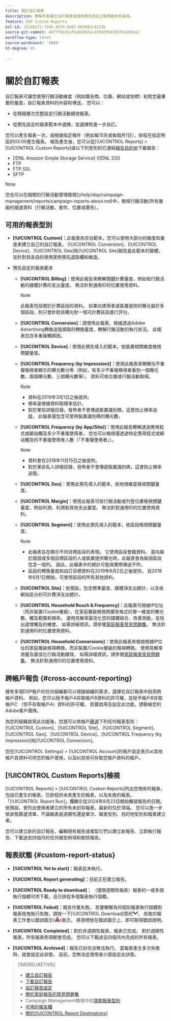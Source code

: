```yaml
---
title: 關於自訂報表
description: 瞭解手動建立自訂報表或使用預先設定之報表範本的選項。
feature: DSP Custom Reports
exl-id: 321062f3-754b-4379-9587-003862c4221b
source-git-commit: 44f7f9b31afbe6b863acd389df641057b1e6dea1
workflow-type: tm+mt
source-wordcount: '1059'
ht-degree: 0%

---
```


# 關於自訂報表

自訂報表可讓您使用行銷活動維度（例如廣告商、位置、網站或地標）和對您最重要的量度，自訂報表資料的內容和傳送。 您可以：

* 在精細層次完整設定行銷活動績效報表。

* 從預先設定的報表範本中選擇，並選擇性進一步自訂。

您可以產生報表一次，或根據指定條件（例如每15天或每個月1日），排程在指定時區的03:00產生報表。 報告產生後，您可以從[!UICONTROL Reports] > [!UICONTROL Custom Reports]或以下列型別的已連結[報告目的地](/help/dsp/reports/report-destinations/report-destination-about.md)下載報告：

* [!DNL Amazon Simple Storage Service] ([!DNL S3])
* FTP
* FTP SSL <!-- (in beta) -->
* SFTP

>[!NOTE]
>
>您也可以在相關的行銷活動管理檢視](/help/dsp/campaign-management/reports/campaign-reports-about.md)中，檢視行銷活動[所有層級的隨選資料（行銷活動、套件、位置或廣告）。

## 可用的報表型別

* **[!UICONTROL Custom]：**&#x200B;此報表為空白範本，您可以使用大部分的維度和量度來建立自己的自訂報表。 [!UICONTROL Conversion]、[!UICONTROL Device]、[!UICONTROL Geo]和[!UICONTROL Site]報告是此範本的變體，並針對其各自的使用案例預先選取欄和維度。

* 預先設定的報表範本

   * **[!UICONTROL Billing]：**&#x200B;使用此報告來瞭解關鍵計費量度，例如依行銷活動的媒體計費的支出量度。 無法針對通用ID的位置使用資料。

     >[!NOTE]
     >
     >此報表包括關於計費區段的資料。 如果向使用者或裝置提供的曝光屬於多個區段，則只會針對該曝光對一個可計費區段進行評分。

   * **[!UICONTROL Conversion]：**&#x200B;請使用此報表，根據透過Adobe Advertising轉換追蹤擷取的轉換量度，瞭解行銷活動的執行狀況。 此報表包含多重接觸歸因。

   * **[!UICONTROL Device]：**&#x200B;使用此預先填入的範本，依裝置相關維度檢視關鍵量度。

   * **[!UICONTROL Frequency (by Impression)]：**&#x200B;使用此報表來瞭解向不重複檢視者顯示的曝光數分佈（例如，有多少不重複檢視者看到一個曝光數、兩個曝光數、三個曝光數等）。 資料可依位置或行銷活動取得。

     >[!NOTE]
     >
     >* 資料在2019年3月1日之後提供。
     >* 頻率是根據資料取樣來估計。
     >* 對於某些詳細目錄，發佈者不會傳遞裝置識別碼，這會防止頻率追蹤。 此報表僅包含可使用裝置識別碼的曝光數。

   * **[!UICONTROL Frequency (by App/Site)]：**&#x200B;使用此報告瞭解透過應用程式或網站觸及多少不重複使用者。 您也可以檢視僅透過特定應用程式或網站觸及的不重複使用者人數（「不重複使用者」）。

     >[!NOTE]
     >
     >* 資料會在2018年11月15日之後提供。
     >* 對於某些私人詳細目錄，發佈者不會傳遞裝置識別碼，這會防止頻率追蹤。

   * **[!UICONTROL Geo]**：使用此預先填入的範本，依地理維度檢視關鍵量度。

   * **[!UICONTROL Margin]：**&#x200B;使用此報表可依行銷活動或刊登位置檢視關鍵量度，例如利潤、利潤和其他支出量度。 無法針對通用ID的位置使用資料。

   * **[!UICONTROL Segment]：**&#x200B;使用此預先填入的範本，依區段檢視關鍵量度。

     >[!NOTE]
     >
     >* 此報表旨在顯示不同目標區段的表現。 它使用區段會籍資料。 當向屬於兩個或多個目標區段的人或裝置提供曝光時，此報表會為每個區段包含一個列。 因此，此報表中的總計可能與實際傳送不符。
     >* 區段的轉換量度和自訂目標資料在2019年8月2日之後提供。 自2018年6月1日開始，可使用區段的所有其他資料。

   * **[!UICONTROL Site]：**&#x200B;依預設，包含標準量度、媒體淨支出總計，以及依網站區分的可計費淨支出總計。

   * **[!UICONTROL Household Reach & Frequency]：**&#x200B;此報表可根據IP位址（而非裝置/Cookie層級），在家庭層級檢視跨廣告格式的單一維度的曝光數、觸及範圍和頻率。 運用見解來最佳化您的媒體組合、改善效能，並找出遞增觸及的機會。 如需詳細資訊，請參閱[家庭報表常見問題集](/help/dsp/reports/faq-household-report.md)。 無法針對通用ID的位置使用資料。

   * **[!UICONTROL Household Conversions]：**&#x200B;使用此報表來檢視根據IP位址的家庭層級檢視轉換，而非裝置/Cookie層級的檢視轉換。 使用見解來測量及最佳化行銷活動績效。 如需詳細資訊，請參閱[家庭報表常見問題集](/help/dsp/reports/faq-household-report.md)。 無法針對通用ID的位置使用資料。

## 跨帳戶報告 {#cross-account-reporting}

擁有多個DSP帳戶的任何組織都可以根據組織的需求，選擇在自訂報表中啟用跨帳戶資料。 例如，您可以授予帳戶A存取帳戶B資料的許可權，並授予帳戶B存取帳戶C （但不存取帳戶A）資料的許可權。 若要啟用及設定此功能，請聯絡您的Adobe客戶團隊。

為您的組織啟用此功能後，您就可以依帳戶[篩選](report-settings.md)下列任何報表型別： [!UICONTROL Custom]、[!UICONTROL Site]、[!UICONTROL Segment]、[!UICONTROL Geo]、[!UICONTROL Device]、[!UICONTROL Frequency (by Impression)]和[!UICONTROL Conversion]。

您在[!UICONTROL Settings] > [!UICONTROL Account]的帳戶設定表示a)其他帳戶其資料可供您的帳戶使用，以及b)其他可存取您帳戶資料的帳戶。

## [!UICONTROL Custom Reports]檢視

[!UICONTROL Reports] > [!UICONTROL Custom Reports]列出您現有的報表，包括已產生的報表、已排程供未來產生的報表，以及失敗的報表。 「[!UICONTROL Report Run]」欄顯示從2024年8月22日開始觸發報告的日期。 依預設，會列出使用者建立的所有未封存報表，最新的位於頂端。 您可以進一步依狀態篩選清單，不論報表是週期性還是單次、報表型別、目的地型別和報表建立者。

您可以建立新的自訂報告、編輯現有報告或複製它們以建立新報告、立即執行報告、下載過去四個月的任何報告例項和刪除報告。

## 報表狀態 {#custom-report-status}

* **[!UICONTROL Yet to start]：**&#x200B;報表從未執行。

* **[!UICONTROL Report generating]：**&#x200B;目前正在建立報告。

* **[!UICONTROL Ready to download]：** （僅限週期性報表）報表的一或多個執行個體可供下載，且已排程多個報表執行個體。

* **[!UICONTROL Failed]：**&#x200B;報告作業失敗。 若要瞭解為何個別報表執行個體對報表拖曳執行失敗，請按一下[!UICONTROL Download]旁的![向下箭頭](/help/dsp/assets/chevron-down.png "向下箭頭")。 失敗的報表工作會以錯誤圖示(![錯誤指標](/help/dsp/assets/indicator-critical.png "錯誤指標"))表示。 將游標放在錯誤圖示上，即可取得錯誤說明。

* **[!UICONTROL Completed]：**&#x200B;對於非週期性報表，報表已完成。 對於週期性報表，所有報表例項都會完成。 您可以下載過去四個月內完成的所有報表。

* **[!UICONTROL Archived]：**&#x200B;報告已封存且無法執行。 當報表產生多次失敗時，就會設定此狀態。 目前，您無法從使用者介面設定此狀態。

>[!MORELIKETHIS]
>
>* [建立自訂報告](/help/dsp/reports/report-create.md)
>* [下載自訂報告](/help/dsp/reports/report-download.md)
>* [自訂報告設定](/help/dsp/reports/report-settings.md)
>* [關於家庭報告的常見問題集](/help/dsp/reports/faq-household-report.md)
>* Campaign Management檢視中的[效能報表型別](/help/dsp/campaign-management/reports/campaign-reports-about.md)
>* [可用的報告欄](/help/dsp/reports/report-columns.md)
>* [關於[!UICONTROL Report Destinations]](/help/dsp/reports/report-destinations/report-destination-about.md)
